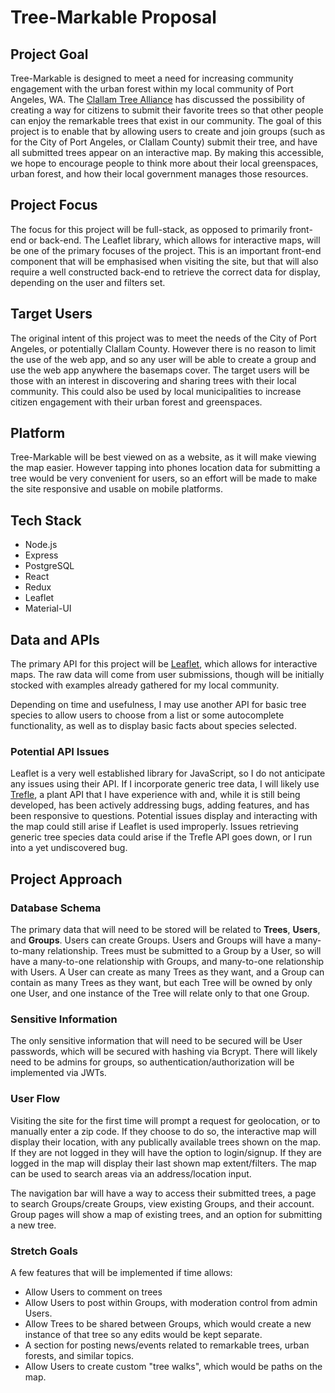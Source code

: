 # Tree-Markable Proposal

## Project Goal
Tree-Markable is designed to meet a need for increasing community engagement with the urban forest within my local community of Port Angeles, WA. The [Clallam Tree Alliance](https://www.facebook.com/clallamtreealliance) has discussed the possibility of creating a way for citizens to submit their favorite trees so that other people can enjoy the remarkable trees that exist in our community. The goal of this project is to enable that by allowing users to create and join groups (such as for the City of Port Angeles, or Clallam County) submit their tree, and have all submitted trees appear on an interactive map. By making this accessible, we hope to encourage people to think more about their local greenspaces, urban forest, and how their local government manages those resources.

## Project Focus
The focus for this project will be full-stack, as opposed to primarily front-end or back-end. The Leaflet library, which allows for interactive maps, will be one of the primary focuses of the project. This is an important front-end component that will be emphasised when visiting the site, but that will also require a well constructed back-end to retrieve the correct data for display, depending on the user and filters set. 

## Target Users
The original intent of this project was to meet the needs of the City of Port Angeles, or potentially Clallam County. However there is no reason to limit the use of the web app, and so any user will be able to create a group and use the web app anywhere the basemaps cover. The target users will be those with an interest in discovering and sharing trees with their local community. This could also be used by local municipalities to increase citizen engagement with their urban forest and greenspaces. 

## Platform
Tree-Markable will be best viewed on as a website, as it will make viewing the map easier. However tapping into phones location data for submitting a tree would be very convenient for users, so an effort will be made to make the site responsive and usable on mobile platforms.

## Tech Stack
- Node.js
- Express
- PostgreSQL
- React
- Redux
- Leaflet
- Material-UI

## Data and APIs
The primary API for this project will be [Leaflet](https://leafletjs.com/), which allows for interactive maps. The raw data will come from user submissions, though will be initially stocked with examples already gathered for my local community. 

Depending on time and usefulness, I may use another API for basic tree species to allow users to choose from a list or some autocomplete functionality, as well as to display basic facts about species selected.

### Potential API Issues
Leaflet is a very well established library for JavaScript, so I do not anticipate any issues using their API. If I incorporate generic tree data, I will likely use [Trefle](https://trefle.io/), a plant API that I have experience with and, while it is still being developed, has been actively addressing bugs, adding features, and has been responsive to questions. Potential issues display and interacting with the map could still arise if Leaflet is used improperly. Issues retrieving generic tree species data could arise if the Trefle API goes down, or I run into a yet undiscovered bug.


## Project Approach
### Database Schema
The primary data that will need to be stored will be related to **Trees**, **Users**, and **Groups**. Users can create Groups. Users and Groups will have a many-to-many relationship. Trees must be submitted to a Group by a User, so will have a many-to-one relationship with Groups, and many-to-one relationship with Users. A User can create as many Trees as they want, and a Group can contain as many Trees as they want, but each Tree will be owned by only one User, and one instance of the Tree will relate only to that one Group.

### Sensitive Information
The only sensitive information that will need to be secured will be User passwords, which will be secured with hashing via Bcrypt. There will likely need to be admins for groups, so authentication/authorization will be implemented via JWTs.

### User Flow
Visiting the site for the first time will prompt a request for geolocation, or to manually enter a zip code. If they choose to do so, the interactive map will display their location, with any publically available trees shown on the map. If they are not logged in they will have the option to login/signup. If they are logged in the map will display their last shown map extent/filters. The map can be used to search areas via an address/location input. 

The navigation bar will have a way to access their submitted trees, a page to search Groups/create Groups, view existing Groups, and their account. Group pages will show a map of existing trees, and an option for submitting a new tree. 

### Stretch Goals
A few features that will be implemented if time allows:
- Allow Users to comment on trees
- Allow Users to post within Groups, with moderation control from admin Users.
- Allow Trees to be shared between Groups, which would create a new instance of that tree so any edits would be kept separate.
- A section for posting news/events related to remarkable trees, urban forests, and similar topics. 
- Allow Users to create custom "tree walks", which would be paths on the map.




